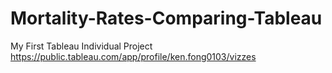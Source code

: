 # Mortality-Rates-Comparing-Tableau
My First Tableau Individual Project
https://public.tableau.com/app/profile/ken.fong0103/vizzes
